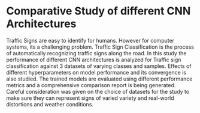 # Comparative Study of different CNN Architectures

Traffic Signs are easy to identify for humans. However for computer systems, its a challenging problem. Traffic Sign Classification is the process of automatically recognizing traffic signs along the road. In this study the performance of different CNN architectures is analyzed for Traffic sign classification against 3 datasets of varying classes and samples. Effects of different hyperparameters on model performance and its convergence is also studied. The trained models are evaluated using different performance metrics and a comprehensive comparison report is being generated. Careful consideration was given on the choice of datasets for the study to make sure they can represent signs of varied variety and real-world distortions and weather conditions. 

